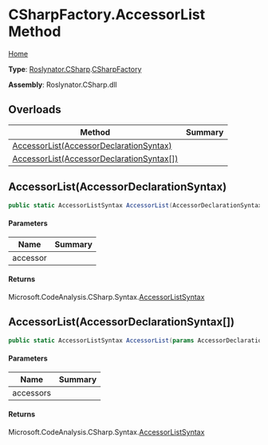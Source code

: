 # CSharpFactory\.AccessorList Method

[Home](../../../../README.md)

**Type**: [Roslynator.CSharp](../../README.md)\.[CSharpFactory](../README.md)

**Assembly**: Roslynator\.CSharp\.dll

## Overloads

| Method | Summary |
| ------ | ------- |
| [AccessorList(AccessorDeclarationSyntax)](#Roslynator_CSharp_CSharpFactory_AccessorList_Microsoft_CodeAnalysis_CSharp_Syntax_AccessorDeclarationSyntax_) | |
| [AccessorList(AccessorDeclarationSyntax\[\])](#Roslynator_CSharp_CSharpFactory_AccessorList_Microsoft_CodeAnalysis_CSharp_Syntax_AccessorDeclarationSyntax___) | |

## AccessorList\(AccessorDeclarationSyntax\)<a name="Roslynator_CSharp_CSharpFactory_AccessorList_Microsoft_CodeAnalysis_CSharp_Syntax_AccessorDeclarationSyntax_"></a>

```csharp
public static AccessorListSyntax AccessorList(AccessorDeclarationSyntax accessor)
```

#### Parameters

| Name | Summary |
| ---- | ------- |
| accessor | |

#### Returns

Microsoft\.CodeAnalysis\.CSharp\.Syntax\.[AccessorListSyntax](https://docs.microsoft.com/en-us/dotnet/api/microsoft.codeanalysis.csharp.syntax.accessorlistsyntax)

## AccessorList\(AccessorDeclarationSyntax\[\]\)<a name="Roslynator_CSharp_CSharpFactory_AccessorList_Microsoft_CodeAnalysis_CSharp_Syntax_AccessorDeclarationSyntax___"></a>

```csharp
public static AccessorListSyntax AccessorList(params AccessorDeclarationSyntax[] accessors)
```

#### Parameters

| Name | Summary |
| ---- | ------- |
| accessors | |

#### Returns

Microsoft\.CodeAnalysis\.CSharp\.Syntax\.[AccessorListSyntax](https://docs.microsoft.com/en-us/dotnet/api/microsoft.codeanalysis.csharp.syntax.accessorlistsyntax)


